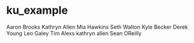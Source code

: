 # ku_example

Aaron Brooks
Kathryn Allen
Mia Hawkins
Seth Walton
Kyle Becker
Derek Young
Leo Galey
Tim Alexs
kathryn allen
Sean OReilly
